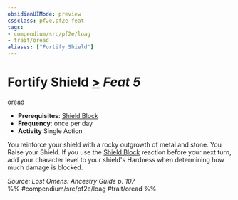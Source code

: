```yaml
---
obsidianUIMode: preview
cssclass: pf2e,pf2e-feat
tags:
- compendium/src/pf2e/loag
- trait/oread
aliases: ["Fortify Shield"]
---
```

# Fortify Shield  [>](/rules/core-rulebook/chapter-9-playing-the-game.md#Actions "Single Action") *Feat 5*  
[oread](/rules/traits/oread-b2.md)  

- **Prerequisites**: [Shield Block](/compendium/feats/shield-block.md)
- **Frequency**: once per day
- **Activity** Single Action

You reinforce your shield with a rocky outgrowth of metal and stone. You Raise your Shield. If you use the [Shield Block](/compendium/feats/shield-block.md) reaction before your next turn, add your character level to your shield's Hardness when determining how much damage is blocked.

*Source: Lost Omens: Ancestry Guide p. 107*  
%% #compendium/src/pf2e/loag #trait/oread %%